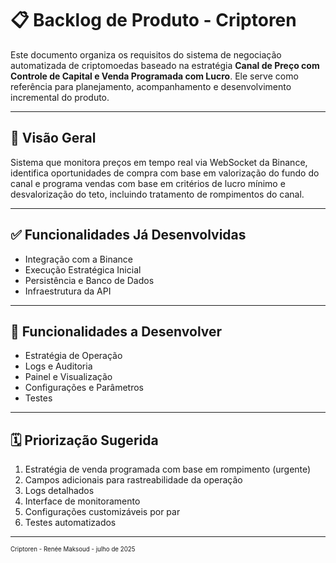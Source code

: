 # 📋 Backlog de Produto - Criptoren

Este documento organiza os requisitos do sistema de negociação automatizada de criptomoedas baseado na estratégia **Canal de Preço com Controle de Capital e Venda Programada com Lucro**. Ele serve como referência para planejamento, acompanhamento e desenvolvimento incremental do produto.

---

## 🧠 Visão Geral

Sistema que monitora preços em tempo real via WebSocket da Binance, identifica oportunidades de compra com base em valorização do fundo do canal e programa vendas com base em critérios de lucro mínimo e desvalorização do teto, incluindo tratamento de rompimentos do canal.

---

## ✅ Funcionalidades Já Desenvolvidas

- Integração com a Binance
- Execução Estratégica Inicial
- Persistência e Banco de Dados
- Infraestrutura da API

---

## 🚧 Funcionalidades a Desenvolver

- Estratégia de Operação
- Logs e Auditoria
- Painel e Visualização
- Configurações e Parâmetros
- Testes

---

## 🗓️ Priorização Sugerida

1. Estratégia de venda programada com base em rompimento (urgente)
2. Campos adicionais para rastreabilidade da operação
3. Logs detalhados
4. Interface de monitoramento
5. Configurações customizáveis por par
6. Testes automatizados

---


<sup><sub>
Criptoren - Renée Maksoud - julho de 2025
</sub></sup>